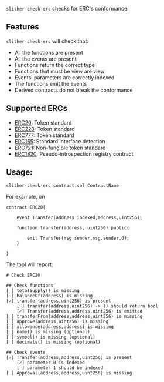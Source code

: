 `slither-check-erc` checks for ERC's conformance.

## Features

`slither-check-erc` will check that:

- All the functions are present
- All the events are present
- Functions return the correct type
- Functions that must be view are view
- Events' parameters are correctly indexed
- The functions emit the events
- Derived contracts do not break the conformance

## Supported ERCs

- [ERC20](https://eips.ethereum.org/EIPS/eip-20): Token standard
- [ERC223](https://github.com/ethereum/eips/issues/223): Token standard
- [ERC777](https://eips.ethereum.org/EIPS/eip-777): Token standard
- [ERC165](https://eips.ethereum.org/EIPS/eip-165): Standard interface detection
- [ERC721](https://eips.ethereum.org/EIPS/eip-721): Non-fungible token standard
- [ERC1820](https://eips.ethereum.org/EIPS/eip-1820): Pseudo-introspection registry contract

## Usage:

```
slither-check-erc contract.sol ContractName
```
For example, on

```Solidity
contract ERC20{

    event Transfer(address indexed,address,uint256);

    function transfer(address, uint256) public{

        emit Transfer(msg.sender,msg.sender,0);
    }

}
```

The tool will report:

```
# Check ERC20

## Check functions
[ ] totalSupply() is missing 
[ ] balanceOf(address) is missing 
[✓] transfer(address,uint256) is present
	[ ] transfer(address,uint256) -> () should return bool
	[✓] Transfer(address,address,uint256) is emitted
[ ] transferFrom(address,address,uint256) is missing 
[ ] approve(address,uint256) is missing 
[ ] allowance(address,address) is missing 
[ ] name() is missing (optional)
[ ] symbol() is missing (optional)
[ ] decimals() is missing (optional)

## Check events
[✓] Transfer(address,address,uint256) is present
	[✓] parameter 0 is indexed
	[ ] parameter 1 should be indexed
[ ] Approval(address,address,uint256) is missing
```